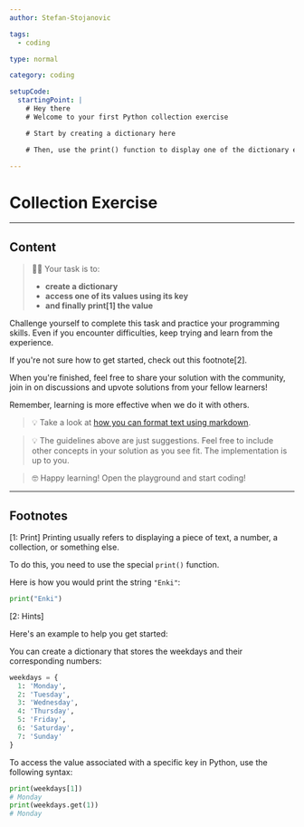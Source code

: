 ```yaml
---
author: Stefan-Stojanovic

tags:
  - coding

type: normal

category: coding

setupCode:
  startingPoint: |
    # Hey there
    # Welcome to your first Python collection exercise

    # Start by creating a dictionary here

    # Then, use the print() function to display one of the dictionary elements

---
```


# Collection Exercise

---

## Content

> 👩‍💻 Your task is to:
> - **create a dictionary**
> - **access one of its values using its key**
> - **and finally print[1] the value**

Challenge yourself to complete this task and practice your programming skills. Even if you encounter difficulties, keep trying and learn from the experience.

If you're not sure how to get started, check out this footnote[2].

When you're finished, feel free to share your solution with the community, join in on discussions and upvote solutions from your fellow learners!

Remember, learning is more effective when we do it with others.

> 💡 Take a look at [how you can format text using markdown](https://www.enki.com/glossary/general/markdown-formatting).

> 💡 The guidelines above are just suggestions. Feel free to include other concepts in your solution as you see fit. The implementation is up to you.

> 🤓 Happy learning! Open the playground and start coding!

---

## Footnotes

[1: Print]
Printing usually refers to displaying a piece of text, a number, a collection, or something else.

To do this, you need to use the special `print()` function.

Here is how you would print the string `"Enki"`:

```python
print("Enki")
```

[2: Hints]

Here's an example to help you get started:

You can create a dictionary that stores the weekdays and their corresponding numbers:

```python
weekdays = {
  1: 'Monday',
  2: 'Tuesday',
  3: 'Wednesday',
  4: 'Thursday',
  5: 'Friday',
  6: 'Saturday',
  7: 'Sunday'
}
```


To access the value associated with a specific key in Python, use the following syntax:

```python
print(weekdays[1])
# Monday
print(weekdays.get(1))
# Monday
```

